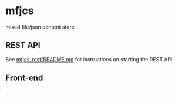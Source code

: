 # mfjcs
mixed file/json content store

## REST API

See [mfjcs-rest/README.md](mfjcs-rest/README.md) for instructions on starting the REST API

## Front-end

...
